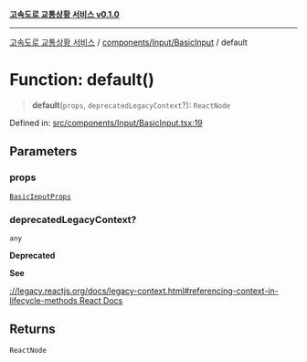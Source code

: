 [**고속도로 교통상황 서비스 v0.1.0**](../../../../README.md)

***

[고속도로 교통상황 서비스](../../../../modules.md) / [components/Input/BasicInput](../README.md) / default

# Function: default()

> **default**(`props`, `deprecatedLegacyContext`?): `ReactNode`

Defined in: [src/components/Input/BasicInput.tsx:19](https://github.com/ksheyon123/road-status-preview/blob/f8475dd9e1f35d9b8acf92ef20ed9d0782a8bb42/src/components/Input/BasicInput.tsx#L19)

## Parameters

### props

[`BasicInputProps`](../interfaces/BasicInputProps.md)

### deprecatedLegacyContext?

`any`

**Deprecated**

**See**

[://legacy.reactjs.org/docs/legacy-context.html#referencing-context-in-lifecycle-methods React Docs](../../../../https/README.md)

## Returns

`ReactNode`
